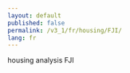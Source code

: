 ```yaml
---
layout: default
published: false
permalink: /v3_1/fr/housing/FJI/
lang: fr
---
```


housing analysis FJI
